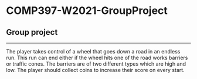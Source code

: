 # COMP397-W2021-GroupProject
## Group project
---
The player takes control of a wheel that goes down a road in an endless run. This run 
can end either if the wheel hits one of the road works barriers or traffic cones.
The barriers are of two different types which are high and low. The player should collect coins to increase their score on every start.
